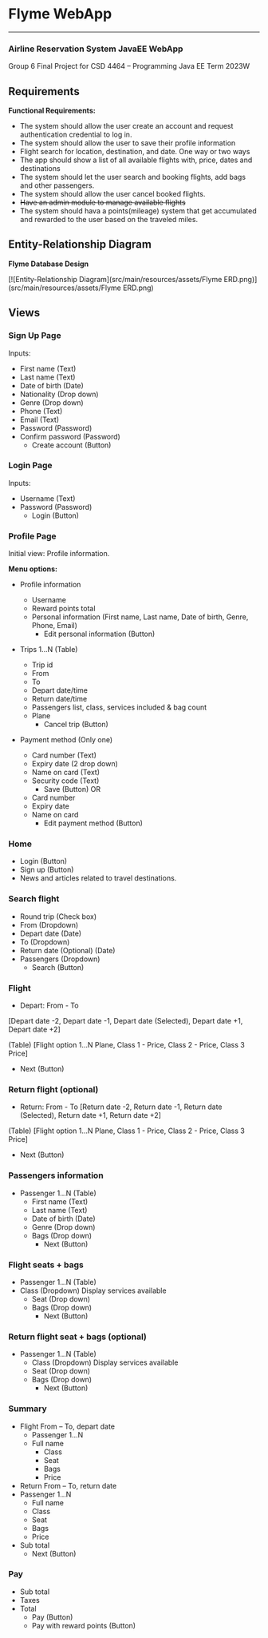 # Flyme WebApp

---
### Airline Reservation System JavaEE WebApp 
Group 6 Final Project for CSD 4464 – Programming Java EE Term 2023W 

## Requirements
**Functional Requirements:**

- The system should allow the user create an account and request authentication credential to log in.
- The system should allow the user to save their profile information
- Flight search for location, destination, and date. One way or two ways
- The app should show a list of all available flights with, price, dates and destinations
- The system should let the user search and booking flights, add bags and other passengers.
- The system should allow the user cancel booked flights.
- ~~Have an admin module to manage available flights~~
- The system should hava a points(mileage) system that get accumulated and rewarded to the user based on the traveled miles.


## Entity-Relationship Diagram 
**Flyme Database Design**

[![Entity-Relationship Diagram](src/main/resources/assets/Flyme ERD.png)](src/main/resources/assets/Flyme ERD.png)

## Views

### Sign Up Page
Inputs:
* First name (Text)
* Last name (Text)
* Date of birth (Date)
* Nationality (Drop down)
* Genre (Drop down)
* Phone (Text)
* Email (Text)
* Password (Password)
* Confirm password (Password)
  * Create account (Button)

### Login Page
Inputs:
* Username (Text)
* Password (Password)
  * Login (Button)

### Profile Page
Initial view: Profile information.

**Menu options:**
* Profile information
    * Username
    * Reward points total
    * Personal information (First name, Last name, Date of birth, Genre, Phone, Email)
      * Edit personal information (Button)

* Trips 1…N (Table)
  * Trip id
  * From
  * To
  * Depart date/time
  * Return date/time
  * Passengers list, class, services included & bag count
  * Plane
    * Cancel trip (Button)
* Payment method (Only one)
  * Card number (Text)
  * Expiry date (2 drop down)
  * Name on card (Text)
  * Security code (Text)
    * Save (Button)
OR
  * Card number
  * Expiry date
  * Name on card
    * Edit payment method (Button)

### Home
  * Login (Button)
  * Sign up (Button)
  * News and articles related to travel destinations.
### Search flight
  * Round trip (Check box)
  * From (Dropdown)
  * Depart date (Date)
  * To (Dropdown)
  * Return date (Optional) (Date)
  * Passengers (Dropdown)
    * Search (Button)
### Flight

* Depart: From - To

[Depart date -2, Depart date -1, Depart date (Selected), Depart date +1, Depart date +2]

(Table)
[Flight option 1…N Plane, Class 1 - Price, Class 2 - Price, Class 3 Price]
* Next (Button)

### Return flight (optional)
* Return: From - To
[Return date -2, Return date -1, Return date (Selected), Return date +1, Return date +2]

(Table)
[Flight option 1…N Plane, Class 1 - Price, Class 2 - Price, Class 3  Price]
* Next (Button)

### Passengers information
* Passenger 1…N (Table)
    * First name (Text)
    * Last name (Text)
    * Date of birth (Date)
    * Genre (Drop down)
    * Bags (Drop down)
      * Next (Button)

### Flight seats + bags
  * Passenger 1…N (Table)
  * Class (Dropdown) Display services available
    * Seat (Drop down)
    * Bags (Drop down)
      * Next (Button)

### Return flight seat + bags (optional)
* Passenger 1…N (Table)
  * Class (Dropdown) Display services available
  * Seat (Drop down)
  * Bags (Drop down)
    * Next (Button)

### Summary
* Flight From – To, depart date
  * Passenger 1…N
  * Full name
      * Class
      * Seat
      * Bags
      * Price
* Return From – To, return date
* Passenger 1…N
  * Full name
  * Class
  * Seat
  * Bags
  * Price
* Sub total
    * Next (Button)

### Pay
* Sub total
* Taxes
* Total
  * Pay (Button)
  * Pay with reward points (Button)
